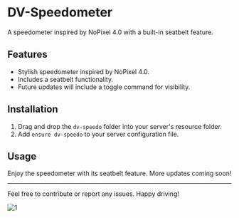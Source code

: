 # DV-Speedometer

A speedometer inspired by NoPixel 4.0 with a built-in seatbelt feature.

## Features

- Stylish speedometer inspired by NoPixel 4.0.
- Includes a seatbelt functionality.
- Future updates will include a toggle command for visibility.

## Installation

1. Drag and drop the `dv-speedo` folder into your server's resource folder.
2. Add `ensure dv-speedo` to your server configuration file.

## Usage

Enjoy the speedometer with its seatbelt feature. More updates coming soon!

---

Feel free to contribute or report any issues. Happy driving!


![1](https://github.com/user-attachments/assets/80b41850-c7f5-482a-ba9c-e7a49e7afde5)
